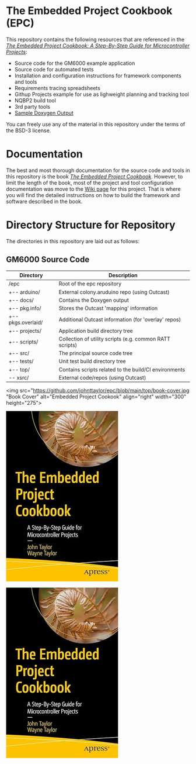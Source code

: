 # The Embedded Project Cookbook (EPC)

This repository contains the following resources that are referenced in the [ _The Embedded Project Cookbook: A Step-By-Step Guide for Microcontroller Projects_](https://amzn.to/3YgrCWc):
-	Source code for the GM6000 example application
-	Source code for automated tests
-	Installation and configuration instructions for framework components and tools
-	Requirements tracing spreadsheets
-	Githup Projects example for use as lighweight planning and tracking tool
-	NQBP2 build tool
-	3rd party tools
-	[Sample Doxygen Output](https://johnttaylor.github.io/epc/namespaces.html)

You can freely use any of the material in this repository under the terms of the BSD-3 license.

# Documentation

The best and most thorough documentation for the source code and tools in this repository is the book [ _The Embedded Project Cookbook_](https://amzn.to/3YgrCWc). However, to limit the length of the book, most of the project and tool configuration documentation was move to the [Wiki page](https://github.com/johnttaylor/epc/wiki) for this project. That is where you will find the detailed instructions on how to build the framework and software described in the book.

# Directory Structure for Repository

The directories in this repository are laid out as follows:

## GM6000 Source Code
|Directory         |Description                            |
|------------------|--------------------------------------------------------|
|<root>/epc        |Root of the epc repository                              |
|+-- arduino/      |External colony.aruduino repo (using Outcast)           |
|+-- docs/         |Contains the Doxygen output                             |
|+-- pkg.info/     |Stores the Outcast 'mapping' information                |
|+-- pkgs.overlaid/|Additional Outcast information (for 'overlay' repos)    |
|+-- projects/     |Application build directory tree                        |
|+-- scripts/      |Collection of utility scripts (e.g. common RATT scripts)|
|+-- src/          |The principal source code tree                          |
|+-- tests/        |Unit test build directory tree                          |
|+-- top/          |Contains scripts related to the build/CI environments   |
|\-- xsrc/         |External code/repos (using Outcast)                     |








<img src="https://github.com/johnttaylor/epc/blob/main/top/book-cover.jpg "Book Cover" alt="Embedded Project Cookook" align="right" width="300" height="275">

![alt text](https://github.com/johnttaylor/epc/blob/main/top/book-cover.jpg "Book Cover")

[![Alt text](https://github.com/johnttaylor/epc/blob/main/top/book-cover.jpg "Book Cover")](https://amzn.to/3YgrCWc)
